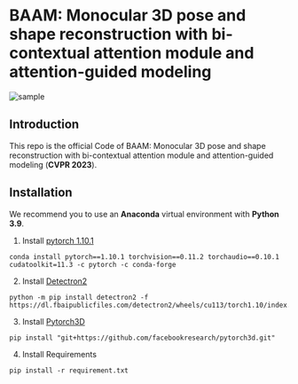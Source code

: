# BAAM: Monocular 3D pose and shape reconstruction with bi-contextual attention module and attention-guided modeling

![sample](https://github.com/gywns6287/BAAM/blob/main/for_git/resutls.png)

## Introduction
This repo is the official Code of  BAAM: Monocular 3D pose and shape reconstruction with bi-contextual attention module and attention-guided modeling (**CVPR 2023**).

## Installation
We recommend you to use an **Anaconda** virtual environment with **Python 3.9**. 

1. Install [pytorch 1.10.1](https://pytorch.org/get-started/previous-versions/)
```
conda install pytorch==1.10.1 torchvision==0.11.2 torchaudio==0.10.1 cudatoolkit=11.3 -c pytorch -c conda-forge
```
2. Install [Detectron2](https://detectron2.readthedocs.io/en/latest/tutorials/install.html)
```
python -m pip install detectron2 -f https://dl.fbaipublicfiles.com/detectron2/wheels/cu113/torch1.10/index.html
```
3. Install [Pytorch3D](https://github.com/facebookresearch/pytorch3d/blob/main/INSTALL.md)
```
pip install "git+https://github.com/facebookresearch/pytorch3d.git"
```
4. Install Requirements
```
pip install -r requirement.txt
```
